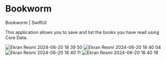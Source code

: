# Bookworm
Bookworm | SwiftUI

This application allows you to save and list the books you have read using Core Data.

![Ekran Resmi 2024-06-20 18 39 50](https://github.com/yavuzkaanakyuz/Bookworm/assets/108089860/bd5ac8f4-3544-4cc3-9a4c-524af481c638)
![Ekran Resmi 2024-06-20 18 40 04](https://github.com/yavuzkaanakyuz/Bookworm/assets/108089860/e7f2560f-f1bd-4856-8ca8-802c73b45ca7)
![Ekran Resmi 2024-06-20 18 40 11](https://github.com/yavuzkaanakyuz/Bookworm/assets/108089860/4b6a264b-37c1-403d-9412-f9b25fd9816a)
![Ekran Resmi 2024-06-20 18 40 18](https://github.com/yavuzkaanakyuz/Bookworm/assets/108089860/df45b1ec-e353-4abc-a99b-ee05670cc2c1)
